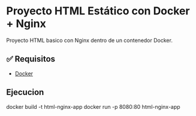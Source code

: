 # Proyecto HTML Estático con Docker + Nginx

Proyecto HTML basico con Nginx dentro de un contenedor Docker.

## ✅ Requisitos

- [Docker](https://www.docker.com/)


## Ejecucion
docker build -t html-nginx-app
docker run -p 8080:80 html-nginx-app
